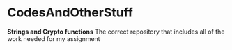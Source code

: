 # CodesAndOtherStuff
**Strings and Crypto functions**
The correct repository that includes all of the work needed for my assignment

